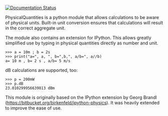 [![Documentation Status](https://readthedocs.org/projects/physicalquantities/badge/?version=latest)](http://physicalquantities.readthedocs.io/en/latest/?badge=latest)

PhysicalQuantities is a python module that allows calculations to be aware of physical units. 
Built-in unit conversion ensures that calculations will result in the correct aggregate unit.

The module also contains an extension for IPython. This allows greatly simplified use by typing in physical quantities
directly as number and unit.

```
>>> a = 10m ; b = 2s
>>> print("a=", a, ", b=",b,", a/b=", a//b)
a= 10 m , b= 2 s , a/b= 5 m/s
```

dB calculations are supported, too:

```
>>> p = 200mW
>>> p.dB
23.010299956639813 dBm
```

This module is originally based on the IPython extension by Georg Brandl 
(<https://bitbucket.org/birkenfeld/ipython-physics>). It was heavily extended to improve the
ease of use.

